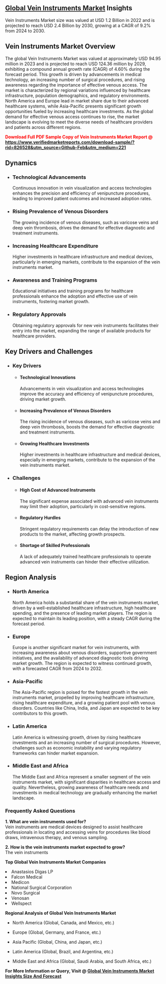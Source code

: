 <h2><a href="https://www.verifiedmarketreports.com/download-sample/?rid=826528&amp;utm_source=Github&amp;utm_medium=221" target="_blank">Global Vein Instruments Market</a> Insights</h2><p>Vein Instruments Market size was valued at USD 1.2 Billion in 2022 and is projected to reach USD 2.4 Billion by 2030, growing at a CAGR of 9.2% from 2024 to 2030.</p><p> <h2>Vein Instruments Market Overview</h2> <p>The global Vein Instruments Market was valued at approximately USD 94.95 million in 2023 and is projected to reach USD 124.36 million by 2029, exhibiting a compound annual growth rate (CAGR) of 4.60% during the forecast period. This growth is driven by advancements in medical technology, an increasing number of surgical procedures, and rising awareness regarding the importance of effective venous access. The market is characterized by regional variations influenced by healthcare infrastructure, population demographics, and regulatory environments. North America and Europe lead in market share due to their advanced healthcare systems, while Asia-Pacific presents significant growth opportunities fueled by increasing healthcare investments. As the global demand for effective venous access continues to rise, the market landscape is evolving to meet the diverse needs of healthcare providers and patients across different regions. </p> <p><strong><p><span class=""><span style="color: #ff0000;"><strong>Download Full PDF Sample Copy of Vein Instruments Market Report</strong> @ </span><a href="https://www.verifiedmarketreports.com/download-sample/?rid=826528&amp;utm_source=Github-Feb&amp;utm_medium=221" target="_blank">https://www.verifiedmarketreports.com/download-sample/?rid=826528&amp;utm_source=Github-Feb&amp;utm_medium=221</a></span></p></strong></p> <h2>Dynamics</h2> <ul> <li><h3>Technological Advancements</h3> <p>Continuous innovation in vein visualization and access technologies enhances the precision and efficiency of venipuncture procedures, leading to improved patient outcomes and increased adoption rates. </p> </li> <li><h3>Rising Prevalence of Venous Disorders</h3> <p>The growing incidence of venous diseases, such as varicose veins and deep vein thrombosis, drives the demand for effective diagnostic and treatment instruments. </p> </li> <li><h3>Increasing Healthcare Expenditure</h3> <p>Higher investments in healthcare infrastructure and medical devices, particularly in emerging markets, contribute to the expansion of the vein instruments market. </p> </li> <li><h3>Awareness and Training Programs</h3> <p>Educational initiatives and training programs for healthcare professionals enhance the adoption and effective use of vein instruments, fostering market growth. </p> </li> <li><h3>Regulatory Approvals</h3> <p>Obtaining regulatory approvals for new vein instruments facilitates their entry into the market, expanding the range of available products for healthcare providers. </p> </li> </ul> <h2>Key Drivers and Challenges</h2> <ul> <li><h3>Key Drivers</h3> <ul> <li><h4>Technological Innovations</h4> <p>Advancements in vein visualization and access technologies improve the accuracy and efficiency of venipuncture procedures, driving market growth. </p> </li> <li><h4>Increasing Prevalence of Venous Disorders</h4> <p>The rising incidence of venous diseases, such as varicose veins and deep vein thrombosis, boosts the demand for effective diagnostic and treatment instruments. </p> </li> <li><h4>Growing Healthcare Investments</h4> <p>Higher investments in healthcare infrastructure and medical devices, especially in emerging markets, contribute to the expansion of the vein instruments market. </p> </li> </ul> </li> <li><h3>Challenges</h3> <ul> <li><h4>High Cost of Advanced Instruments</h4> <p>The significant expense associated with advanced vein instruments may limit their adoption, particularly in cost-sensitive regions. </p> </li> <li><h4>Regulatory Hurdles</h4> <p>Stringent regulatory requirements can delay the introduction of new products to the market, affecting growth prospects. </p> </li> <li><h4>Shortage of Skilled Professionals</h4> <p>A lack of adequately trained healthcare professionals to operate advanced vein instruments can hinder their effective utilization. </p> </li> </ul> </li> </ul> <h2>Region Analysis</h2> <ul> <li><h3>North America</h3> <p>North America holds a substantial share of the vein instruments market, driven by a well-established healthcare infrastructure, high healthcare spending, and the presence of leading market players. The region is expected to maintain its leading position, with a steady CAGR during the forecast period. </p> </li> <li><h3>Europe</h3> <p>Europe is another significant market for vein instruments, with increasing awareness about venous disorders, supportive government initiatives, and the availability of advanced diagnostic tools driving market growth. The region is expected to witness continued growth, with a forecasted CAGR from 2024 to 2032. </p> </li> <li><h3>Asia-Pacific</h3> <p>The Asia-Pacific region is poised for the fastest growth in the vein instruments market, propelled by improving healthcare infrastructure, rising healthcare expenditure, and a growing patient pool with venous disorders. Countries like China, India, and Japan are expected to be key contributors to this growth. </p> </li> <li><h3>Latin America</h3> <p>Latin America is witnessing growth, driven by rising healthcare investments and an increasing number of surgical procedures. However, challenges such as economic instability and varying regulatory frameworks can hinder market expansion. </p> </li> <li><h3>Middle East and Africa</h3> <p>The Middle East and Africa represent a smaller segment of the vein instruments market, with significant disparities in healthcare access and quality. Nevertheless, growing awareness of healthcare needs and investments in medical technology are gradually enhancing the market landscape. </p> </li> </ul> <h3>Frequently Asked Questions</h3> <p><strong>1. What are vein instruments used for?</strong><br>Vein instruments are medical devices designed to assist healthcare professionals in locating and accessing veins for procedures like blood draws, intravenous therapy, and venous sampling. </p> <p><strong>2. How is the vein instruments market expected to grow?</strong><br>The vein instruments</p><p><strong>Top Global Vein Instruments Market Companies</strong></p><div data-test-id=""><p><li>Anastasios Digas LP</li><li> Falcon Medical</li><li> Medicon</li><li> National Surgical Corporation</li><li> Novo Surgical</li><li> Venosan</li><li> Wellspect</li></p><div><strong>Regional Analysis of&nbsp;Global Vein Instruments Market</strong></div><ul><li dir="ltr"><p dir="ltr">North America&nbsp;(Global, Canada, and Mexico, etc.)</p></li><li dir="ltr"><p dir="ltr">Europe (Global, Germany, and France, etc.)</p></li><li dir="ltr"><p dir="ltr">Asia Pacific&nbsp;(Global, China, and Japan, etc.)</p></li><li dir="ltr"><p dir="ltr">Latin America&nbsp;(Global, Brazil, and Argentina, etc.)</p></li><li dir="ltr">Middle East and Africa&nbsp;(Global, Saudi Arabia, and South Africa, etc.)</li></ul><p><strong>For More Information or Query, Visit @&nbsp;</strong><strong><a href="https://www.verifiedmarketreports.com/product/vein-instruments-market/?utm_source=Github&amp;utm_medium=221" target="_blank">Global Vein Instruments Market Insights Size And Forecast</a></strong></p></div>
